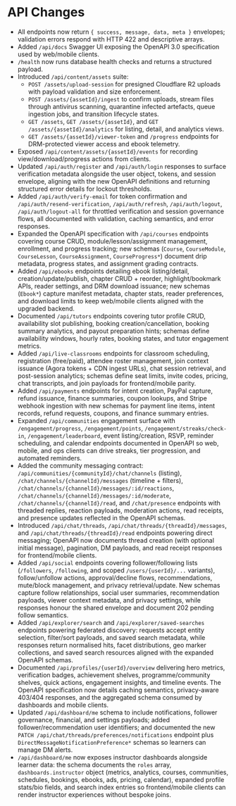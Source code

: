 # API Changes

- All endpoints now return `{ success, message, data, meta }` envelopes; validation errors respond with HTTP 422 and descriptive arrays.
- Added `/api/docs` Swagger UI exposing the OpenAPI 3.0 specification used by web/mobile clients.
- `/health` now runs database health checks and returns a structured payload.
- Introduced `/api/content/assets` suite:
  - `POST /assets/upload-session` for presigned Cloudflare R2 uploads with payload validation and size enforcement.
  - `POST /assets/{assetId}/ingest` to confirm uploads, stream files through antivirus scanning, quarantine infected artefacts, queue ingestion jobs, and transition lifecycle states.
  - `GET /assets`, `GET /assets/{assetId}`, and `GET /assets/{assetId}/analytics` for listing, detail, and analytics views.
  - `GET /assets/{assetId}/viewer-token` and `/progress` endpoints for DRM-protected viewer access and ebook telemetry.
- Exposed `/api/content/assets/{assetId}/events` for recording view/download/progress actions from clients.
- Updated `/api/auth/register` and `/api/auth/login` responses to surface verification metadata alongside the user object, tokens, and session envelope, aligning with the new OpenAPI definitions and returning structured error details for lockout thresholds.
- Added `/api/auth/verify-email` for token confirmation and `/api/auth/resend-verification`, `/api/auth/refresh`, `/api/auth/logout`, `/api/auth/logout-all` for throttled verification and session governance flows, all documented with validation, caching semantics, and error responses.
- Expanded the OpenAPI specification with `/api/courses` endpoints covering course CRUD, module/lesson/assignment management, enrollment, and progress tracking; new schemas (`Course`, `CourseModule`, `CourseLesson`, `CourseAssignment`, `CourseProgress*`) document drip metadata, progress states, and assignment grading contracts.
- Added `/api/ebooks` endpoints detailing ebook listing/detail, creation/update/publish, chapter CRUD + reorder, highlight/bookmark APIs, reader settings, and DRM download issuance; new schemas (`Ebook*`) capture manifest metadata, chapter stats, reader preferences, and download limits to keep web/mobile clients aligned with the upgraded backend.
- Documented `/api/tutors` endpoints covering tutor profile CRUD, availability slot publishing, booking creation/cancellation, booking summary analytics, and payout preparation hints; schemas define availability windows, hourly rates, booking states, and tutor engagement metrics.
- Added `/api/live-classrooms` endpoints for classroom scheduling, registration (free/paid), attendee roster management, join context issuance (Agora tokens + CDN ingest URLs), chat session retrieval, and post-session analytics; schemas define seat limits, invite codes, pricing, chat transcripts, and join payloads for frontend/mobile parity.
- Added `/api/payments` endpoints for intent creation, PayPal capture, refund issuance, finance summaries, coupon lookups, and Stripe webhook ingestion with new schemas for payment line items, intent records, refund requests, coupons, and finance summary entries.
- Expanded `/api/communities` engagement surface with `/engagement/progress`, `/engagement/points`, `/engagement/streaks/check-in`, `/engagement/leaderboard`, event listing/creation, RSVP, reminder scheduling, and calendar endpoints documented in OpenAPI so web, mobile, and ops clients can drive streaks, tier progression, and automated reminders.
- Added the community messaging contract: `/api/communities/{communityId}/chat/channels` (listing), `/chat/channels/{channelId}/messages` (timeline + filters), `/chat/channels/{channelId}/messages/:id/reactions`, `/chat/channels/{channelId}/messages/:id/moderate`, `/chat/channels/{channelId}/read`, and `/chat/presence` endpoints with threaded replies, reaction payloads, moderation actions, read receipts, and presence updates reflected in the OpenAPI schemas.
- Introduced `/api/chat/threads`, `/api/chat/threads/{threadId}/messages`, and `/api/chat/threads/{threadId}/read` endpoints powering direct messaging; OpenAPI now documents thread creation (with optional initial message), pagination, DM payloads, and read receipt responses for frontend/mobile clients.
- Added `/api/social` endpoints covering follower/following lists (`/followers`, `/following`, and scoped `/users/{userId}/...` variants), follow/unfollow actions, approval/decline flows, recommendations, mute/block management, and privacy retrieval/update. New schemas capture follow relationships, social user summaries, recommendation payloads, viewer context metadata, and privacy settings, while responses honour the shared envelope and document 202 pending follow semantics.
- Added `/api/explorer/search` and `/api/explorer/saved-searches` endpoints powering federated discovery: requests accept entity selection, filter/sort payloads, and saved search metadata, while responses return normalised hits, facet distributions, geo marker collections, and saved search resources aligned with the expanded OpenAPI schemas.
- Documented `/api/profiles/{userId}/overview` delivering hero metrics, verification badges, achievement shelves, programme/community shelves, quick actions, engagement insights, and timeline events. The OpenAPI specification now details caching semantics, privacy-aware 403/404 responses, and the aggregated schema consumed by dashboards and mobile clients.
- Updated `/api/dashboard/me` schema to include notifications, follower governance, financial, and settings payloads; added follower/recommendation user identifiers; and documented the new `PATCH /api/chat/threads/preferences/notifications` endpoint plus `DirectMessageNotificationPreference*` schemas so learners can manage DM alerts.
- `/api/dashboard/me` now exposes instructor dashboards alongside learner data: the schema documents the `roles` array, `dashboards.instructor` object (metrics, analytics, courses, communities, schedules, bookings, ebooks, ads, pricing, calendar), expanded profile stats/bio fields, and search index entries so frontend/mobile clients can render instructor experiences without bespoke joins.
